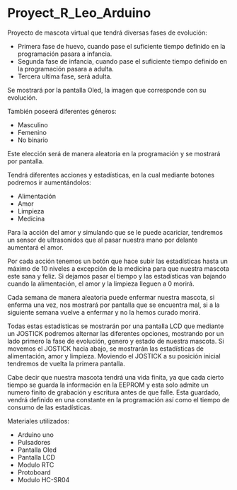 # Proyect_R_Leo_Arduino
Proyecto de mascota virtual que tendrá diversas fases de evolución:

- Primera fase de huevo, cuando pase el suficiente tiempo definido en la programación pasara a infancia.
- Segunda fase de infancia, cuando pase el suficiente tiempo definido en la programación pasara a adulta.
- Tercera ultima fase, será adulta.

Se mostrará por la pantalla Oled, la imagen que corresponde con su evolución.

También poseerá diferentes géneros:

- Masculino
- Femenino
- No binario

Este elección será de manera aleatoria en la programación y se mostrará por pantalla.

Tendrá diferentes acciones y estadísticas, en la cual mediante botones podremos ir aumentándolos:

- Alimentación
- Amor
- Limpieza
- Medicina

Para la acción del amor y simulando que se le puede acariciar, tendremos un sensor de ultrasonidos que al pasar nuestra mano por delante aumentará el amor.

Por cada acción tenemos un botón que hace subir las estadísticas hasta un máximo de 10 niveles a excepción de la medicina para que nuestra mascota este sana y feliz. Si dejamos pasar el tiempo y las estadísticas van bajando cuando la alimentación, el amor y la limpieza lleguen a 0 morirá.

Cada semana de manera aleatoria puede enfermar nuestra mascota, si enferma una vez, nos mostrará por pantalla que se encuentra mal, si a la siguiente semana vuelve a enfermar y no la hemos curado morirá.

Todas estas estadísticas se mostrarán por una pantalla LCD que mediante un JOSTICK podremos alternar las diferentes opciones, mostrando por un lado primero la fase de evolución, genero y estado de nuestra mascota. Si movemos el JOSTICK hacia abajo, se mostrarán las estadísticas de alimentación, amor y limpieza. Moviendo el JOSTICK a su posición inicial tendremos de vuelta la primera pantalla.

Cabe decir que nuestra mascota tendrá una vida finita, ya que cada cierto tiempo se guarda la información en la EEPROM y esta solo admite un numero finito de grabación y escritura antes de que falle. Esta guardado, vendrá definido en una constante en la programación así como el tiempo de consumo de las estadísticas.

Materiales utilizados:

- Arduino uno
- Pulsadores
- Pantalla Oled
- Pantalla LCD
- Modulo RTC
- Protoboard
- Modulo HC-SR04
